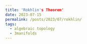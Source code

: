 ```yaml
---
title: 'Rokhlin's Theorem'
date: 2023-07-15
permalink: /posts/2023/07/rokhlin/
tags:
  - algebraic topology
  - 3manifolds
---
```

